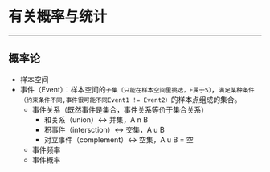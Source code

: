# 有关概率与统计 #

---

## 概率论 ##

- 样本空间
- 事件（Event）：样本空间的`子集（只能在样本空间里挑选，E属于S）`，`满足某种条件（约束条件不同,事件很可能不同Event1 != Event2）`的样本点组成的集合。
	- 事件关系（既然事件是集合，事件关系等价于集合关系）
		- 和关系（union）<-> 并集，A n B
		- 积事件（intersction）<-> 交集，A u B
		- 对立事件（complement）<-> 空集，A u B = 空
	- 事件频率
	- 事件概率

